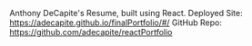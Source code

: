 Anthony DeCapite's Resume, built using React.
Deployed Site: https://adecapite.github.io/finalPortfolio/#/
GitHub Repo: https://github.com/adecapite/reactPortfolio
